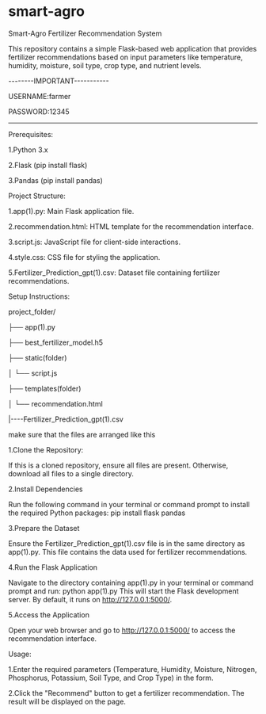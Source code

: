 # smart-agro
Smart-Agro Fertilizer Recommendation System

This repository contains a simple Flask-based web application that provides fertilizer recommendations based on input parameters like temperature, humidity, moisture, soil type, crop type, and nutrient levels.

--------IMPORTANT-----------

USERNAME:farmer

PASSWORD:12345

----------------------------

Prerequisites:

1.Python 3.x

2.Flask (pip install flask)

3.Pandas (pip install pandas)


Project Structure:

1.app(1).py: Main Flask application file.

2.recommendation.html: HTML template for the recommendation interface.

3.script.js: JavaScript file for client-side interactions.

4.style.css: CSS file for styling the application.

5.Fertilizer_Prediction_gpt(1).csv: Dataset file containing fertilizer recommendations.



Setup Instructions:

project_folder/

├── app(1).py

├── best_fertilizer_model.h5

├── static(folder)

│   └── script.js

├── templates(folder)

│   └── recommendation.html

|----Fertilizer_Prediction_gpt(1).csv

make sure that the files are arranged like this 

1.Clone the Repository:

If this is a cloned repository, ensure all files are present. Otherwise, download all files to a single directory.

2.Install Dependencies

Run the following command in your terminal or command prompt to install the required Python packages:
pip install flask pandas

3.Prepare the Dataset

Ensure the Fertilizer_Prediction_gpt(1).csv file is in the same directory as app(1).py. This file contains the data used for fertilizer recommendations.


4.Run the Flask Application

Navigate to the directory containing app(1).py in your terminal or command prompt and run:
python app(1).py
This will start the Flask development server. By default, it runs on http://127.0.0.1:5000/.


5.Access the Application

Open your web browser and go to http://127.0.0.1:5000/ to access the recommendation interface.


Usage:

1.Enter the required parameters (Temperature, Humidity, Moisture, Nitrogen, Phosphorus, Potassium, Soil Type, and Crop Type) in the form.

2.Click the "Recommend" button to get a fertilizer recommendation.
  The result will be displayed on the page.
